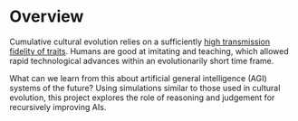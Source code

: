 # Overview

Cumulative cultural evolution relies on a sufficiently [high transmission fidelity
of traits](https://royalsocietypublishing.org/doi/full/10.1098/rstb.2012.0119). Humans 
are good at imitating and teaching, which allowed rapid technological advances within
an evolutionarily short time frame.

What can we learn from this about artificial general intelligence (AGI) systems
of the future? Using simulations similar to those used in cultural evolution, 
this project explores the role of reasoning and judgement for recursively improving
AIs. 


